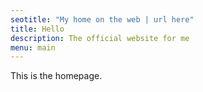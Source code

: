 ```yaml
---
seotitle: "My home on the web | url here"
title: Hello
description: The official website for me
menu: main
---
```

This is the homepage.
